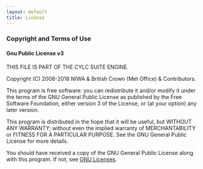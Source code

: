 ```yaml
---
layout: default
title: License
---
```


### Copyright and Terms of Use

#### Gnu Public License v3

THIS FILE IS PART OF THE CYLC SUITE ENGINE.

Copyright (C) 2008-2018 NIWA & British Crown (Met Office) & Contributors.

This program is free software: you can redistribute it and/or modify it under
the terms of the GNU General Public License as published by the Free Software
Foundation, either version 3 of the License, or (at your option) any later
version.

This program is distributed in the hope that it will be useful, but WITHOUT ANY
WARRANTY; without even the implied warranty of MERCHANTABILITY or FITNESS FOR A
PARTICULAR PURPOSE. See the GNU General Public License for more details.

You should have received a copy of the GNU General Public License along with
this program. If not, see
[GNU Licenses](http://www.gnu.org/licenses/licenses.html).

